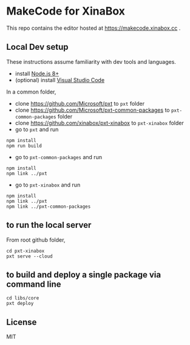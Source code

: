# MakeCode for XinaBox

This repo contains the editor hosted at https://makecode.xinabox.cc .

## Local Dev setup

These instructions assume familiarity with dev tools and languages.

* install [Node.js 8+](https://nodejs.org/en/download/)
* (optional) install [Visual Studio Code](https://code.visualstudio.com/)

In a common folder,

* clone https://github.com/Microsoft/pxt to ``pxt`` folder
* clone https://github.com/Microsoft/pxt-common-packages to ``pxt-common-packages`` folder
* clone https://github.com/xinabox/pxt-xinabox to ``pxt-xinabox`` folder
* go to ``pxt`` and run

```
npm install
npm run build
```

* go to ``pxt-common-packages`` and run

```
npm install
npm link ../pxt
```

* go to ``pxt-xinabox`` and run

```
npm install
npm link ../pxt
npm link ../pxt-common-packages
```

## to run the local server

From root github folder,

```
cd pxt-xinabox
pxt serve --cloud
```

## to build and deploy a single package via command line

```
cd libs/core
pxt deploy
```

## License
MIT
